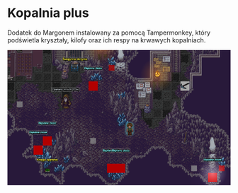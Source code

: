# Kopalnia plus

Dodatek do Margonem instalowany za pomocą Tampermonkey, który podświetla kryształy, kilofy oraz ich respy na krwawych kopalniach.

![](img/kopalnia.png)